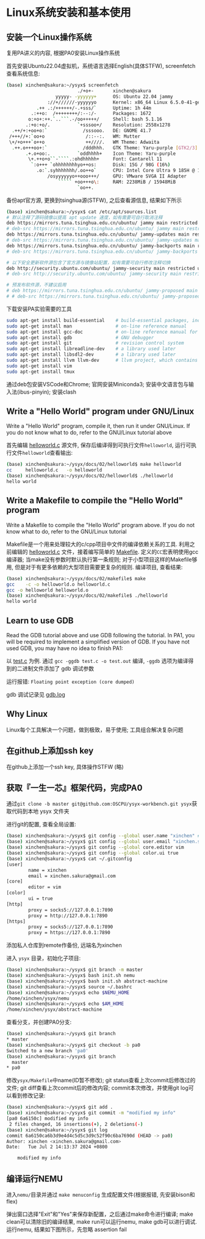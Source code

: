 # Linux系统安装和基本使用
## 安装一个Linux操作系统
复用PA讲义的内容, 根据PA0安装Linux操作系统

首先安装Ubuntu22.04虚拟机，系统语言选择English(具体STFW), screenfetch查看系统信息:

```sh
(base) xinchen@sakura:~/ysyx$ screenfetch
                          ./+o+-       xinchen@sakura
                  yyyyy- -yyyyyy+      OS: Ubuntu 22.04 jammy
               ://+//////-yyyyyyo      Kernel: x86_64 Linux 6.5.0-41-generic
           .++ .:/++++++/-.+sss/`      Uptime: 1h 44m
         .:++o:  /++++++++/:--:/-      Packages: 1672
        o:+o+:++.`..```.-/oo+++++/     Shell: bash 5.1.16
       .:+o:+o/.          `+sssoo+/    Resolution: 2558x1278
  .++/+:+oo+o:`             /sssooo.   DE: GNOME 41.7
 /+++//+:`oo+o               /::--:.   WM: Mutter
 \+/+o+++`o++o               ++////.   WM Theme: Adwaita
  .++.o+++oo+:`             /dddhhh.   GTK Theme: Yaru-purple [GTK2/3]
       .+.o+oo:.          `oddhhhh+    Icon Theme: Yaru-purple
        \+.++o+o``-````.:ohdhhhhh+     Font: Cantarell 11
         `:o+++ `ohhhhhhhhyo++os:      Disk: 15G / 98G (16%)
           .o:`.syhhhhhhh/.oo++o`      CPU: Intel Core Ultra 9 185H @ 16x 3.072GHz
               /osyyyyyyo++ooo+++/     GPU: VMware SVGA II Adapter
                   ````` +oo+++o\:     RAM: 2238MiB / 15948MiB
                          `oo++.      
```

备份apt官方源, 更换到tsinghua源(STFW), 之后查看源信息, 结果如下所示

```sh
(base) xinchen@sakura:~/ysyx$ cat /etc/apt/sources.list
# 默认注释了源码镜像以提高 apt update 速度，如有需要可自行取消注释
deb https://mirrors.tuna.tsinghua.edu.cn/ubuntu/ jammy main restricted universe multiverse
# deb-src https://mirrors.tuna.tsinghua.edu.cn/ubuntu/ jammy main restricted universe multiverse
deb https://mirrors.tuna.tsinghua.edu.cn/ubuntu/ jammy-updates main restricted universe multiverse
# deb-src https://mirrors.tuna.tsinghua.edu.cn/ubuntu/ jammy-updates main restricted universe multiverse
deb https://mirrors.tuna.tsinghua.edu.cn/ubuntu/ jammy-backports main restricted universe multiverse
# deb-src https://mirrors.tuna.tsinghua.edu.cn/ubuntu/ jammy-backports main restricted universe multiverse

# 以下安全更新软件源包含了官方源与镜像站配置，如有需要可自行修改注释切换
deb http://security.ubuntu.com/ubuntu/ jammy-security main restricted universe multiverse
# deb-src http://security.ubuntu.com/ubuntu/ jammy-security main restricted universe multiverse

# 预发布软件源，不建议启用
# deb https://mirrors.tuna.tsinghua.edu.cn/ubuntu/ jammy-proposed main restricted universe multiverse
# # deb-src https://mirrors.tuna.tsinghua.edu.cn/ubuntu/ jammy-proposed main restricted universe multiverse
```

下载安装PA实验需要的工具

```sh
sudo apt-get install build-essential    # build-essential packages, include binary utilities, gcc, make, and so on
sudo apt-get install man                # on-line reference manual
sudo apt-get install gcc-doc            # on-line reference manual for gcc
sudo apt-get install gdb                # GNU debugger
sudo apt-get install git                # revision control system
sudo apt-get install libreadline-dev    # a library used later
sudo apt-get install libsdl2-dev        # a library used later
sudo apt-get install llvm llvm-dev      # llvm project, which contains libraries used later
sudo apt-get install vim
sudo apt-get install tmux
```

通过deb包安装VSCode和Chrome; 官网安装Miniconda3; 安装中文语言包与输入法(ibus-pinyin); 安装clash

## Write a "Hello World" program under GNU/Linux
Write a "Hello World" program, compile it, then run it under GNU/Linux. If you do not know what to do, refer to the GNU/Linux tutorial above

首先编辑 [helloworld.c](./helloworld/helloworld.c) 源文件, 保存后编译得到可执行文件`helloworld`, 运行可执行文件`helloworld`查看输出:

```sh
(base) xinchen@sakura:~/ysyx/docs/02/helloworld$ make helloworld
cc     helloworld.c   -o helloworld
(base) xinchen@sakura:~/ysyx/docs/02/helloworld$ ./helloworld 
hello world
```

## Write a Makefile to compile the "Hello World" program
Write a Makefile to compile the "Hello World" program above. If you do not know what to do, refer to the GNU/Linux tutorial

Makefile是一个用来处理较大的c/cpp项目中文件的编译依赖关系的工具. 利用之前编辑的 [helloworld.c](./makefile/helloworld.c) 文件，接着编写简单的 [Makefile](./makefile/Makefile). 定义的`CC`宏表明使用gcc编译器; 当make没有参数时默认执行第一条规则; 对于小型项目这样的Makefile够用, 但是对于有更多依赖的大型项目需要更复杂的规则. 编译项目, 查看结果:

```sh
(base) xinchen@sakura:~/ysyx/docs/02/makefile$ make
gcc    -c -o helloworld.o helloworld.c
gcc -o helloworld helloworld.o
(base) xinchen@sakura:~/ysyx/docs/02/makefile$ ./helloworld 
hello world
```

## Learn to use GDB
Read the GDB tutorial above and use GDB following the tutorial. In PA1, you will be required to implement a simplified version of GDB. If you have not used GDB, you may have no idea to finish PA1:

以 [test.c](./gdb/test.c) 为例. 通过 `gcc -ggdb test.c -o test.out` 编译, `-ggdb` 选项为编译得到的二进制文件添加了 gdb 调试参数

运行报错: `Floating point exception (core dumped)`

gdb 调试记录见 [gdb.log](./gdb/gdb.log)

## Why Linux
Linux每个工具解决一个问题，做到极致，易于使用; 工具组合解决复杂问题

## 在github上添加ssh key
在github上添加一个ssh key, 具体操作STFW (略)

## 获取『一生一芯』框架代码，完成PA0
通过`git clone -b master git@github.com:OSCPU/ysyx-workbench.git ysyx`获取代码到本地 ysyx 文件夹

进行git的配置, 查看全局设置:

```sh
(base) xinchen@sakura:~/ysyx$ git config --global user.name "xinchen" # your student ID and name
(base) xinchen@sakura:~/ysyx$ git config --global user.email "xinchen.sakura@gmail.com"   # your email
(base) xinchen@sakura:~/ysyx$ git config --global core.editor vim                 # your favorite editor
(base) xinchen@sakura:~/ysyx$ git config --global color.ui true
(base) xinchen@sakura:~/ysyx$ cat ~/.gitconfig
[user]
        name = xinchen
        email = xinchen.sakura@gmail.com
[core]
        editor = vim
[color]
        ui = true
[http]
        proxy = socks5://127.0.0.1:7890
        proxy = http://127.0.0.1:7890
[https]
        proxy = socks5://127.0.0.1:7890
        proxy = https://127.0.0.1:7890
```

添加私人仓库到remote作备份, 远端名为xinchen

进入 `ysyx` 目录，初始化子项目:

```sh
(base) xinchen@sakura:~/ysyx$ git branch -m master
(base) xinchen@sakura:~/ysyx$ bash init.sh nemu
(base) xinchen@sakura:~/ysyx$ bash init.sh abstract-machine
(base) xinchen@sakura:~/ysyx$ source ~/.bashrc
(base) xinchen@sakura:~/ysyx$ echo $NEMU_HOME
/home/xinchen/ysyx/nemu
(base) xinchen@sakura:~/ysyx$ echo $AM_HOME
/home/xinchen/ysyx/abstract-machine
```

查看分支，并创建PA0分支:

```sh
(base) xinchen@sakura:~/ysyx$ git branch
* master
(base) xinchen@sakura:~/ysyx$ git checkout -b pa0
Switched to a new branch 'pa0'
(base) xinchen@sakura:~/ysyx$ git branch
  master
* pa0
```

修改`ysyx/Makefile`中name(ID暂不修改); git status查看上次commit后修改过的文件; git diff查看上次commit后的修改内容; commit本次修改，并使用git log可以看到修改记录:

```sh
(base) xinchen@sakura:~/ysyx$ git add .
(base) xinchen@sakura:~/ysyx$ git commit -m "modified my info"
[pa0 6a6150c] modified my info
 2 files changed, 16 insertions(+), 2 deletions(-)
(base) xinchen@sakura:~/ysyx$ git log
commit 6a6150ca6b3d9e4d4c5d5c3d9c52f90c6ba7690d (HEAD -> pa0)
Author: xinchen <xinchen.sakura@gmail.com>
Date:   Tue Jul 2 14:13:37 2024 +0800

    modified my info
```

## 编译运行NEMU
进入`nemu/`目录并通过 `make menuconfig` 生成配置文件(根据报错, 先安装bison和flex)

弹出窗口选择"Exit"和"Yes"来保存新配置，之后通过make命令进行编译; make clean可以清除旧的编译结果, make run可以运行nemu, make gdb可以进行调试. 运行nemu, 结果如下图所示，先忽略 assertion fail